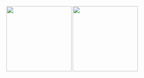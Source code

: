 <p>
  <a href="https://github.com/username">
    <img
      align="left"
      height="170px"
      src="https://github-readme-stats-skybq.vercel.app/api?username=skybq&count_private=true&show_icons=true&theme=github_dark&include_all_commits=true"
    />
  </a>
  <a href="https://github.com/username">
    <img
      align="left"
      height="170px"
      src="https://github-readme-stats-skybq.vercel.app/api/top-langs/?username=skybq&layout=compact&theme=github_dark&count_private=true&include_all_commits=true"
    />
  </a>
</p>
